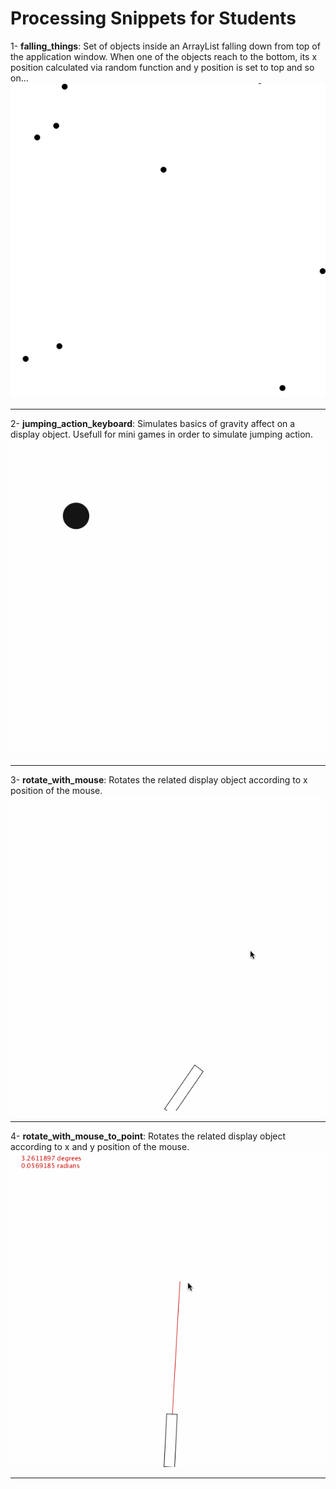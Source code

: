 # Processing Snippets for Students


1- **falling_things**: Set of objects inside an ArrayList falling down from top of the application window. When one of the objects reach to the bottom, its x position calculated via random function and y position is set to top and so on...
![falling things](./falling_things/falling_thingsw.gif)

---
2- **jumping_action_keyboard**: Simulates basics of gravity affect on a display object. Usefull for mini games in order to simulate jumping action.  
![jumping_action_via_keyboard](./jumping_action_keyboard/jumping_action_via_keyboard.gif)

---
3- **rotate_with_mouse**: Rotates the related display object according to x position of the mouse.
![rotate_with_mouse](./rotate_with_mouse/rotate_with_mouse_Pos_X.gif)

---
4- **rotate_with_mouse_to_point**: Rotates the related display object according to x and y position of the mouse.
![rotate_with_mouse_to_point](./rotate_with_mouse_to_point/rotate_with_mouse_Pos_X_Y.gif)

---
